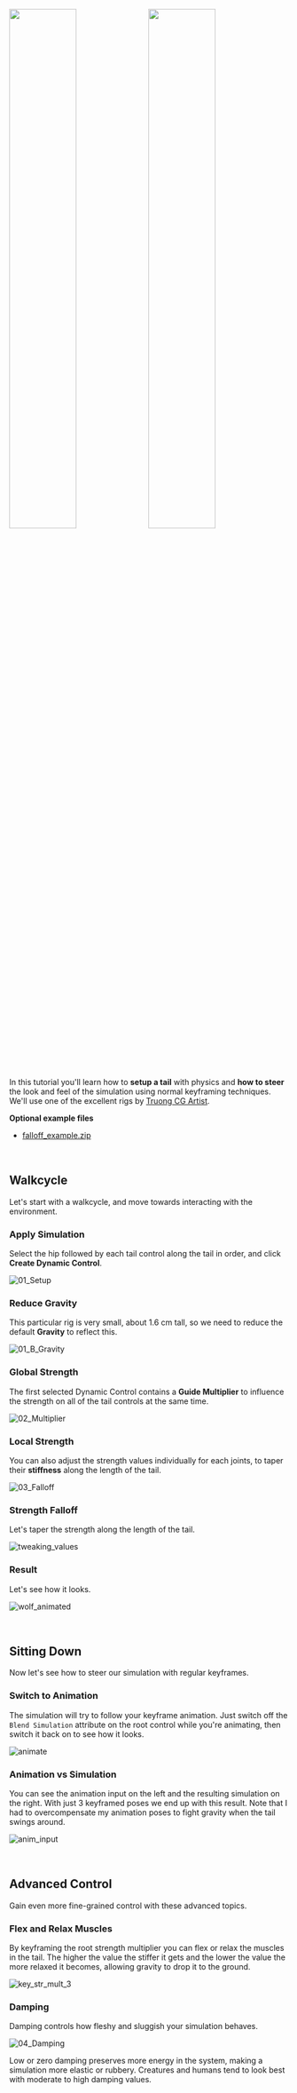 <img width=49% src=https://user-images.githubusercontent.com/8775944/104851801-0c328e80-58ef-11eb-862f-8c57b9e409ed.gif> <img width=49% src=https://user-images.githubusercontent.com/8775944/105234661-7f443b00-5b63-11eb-93cf-692ccfb902aa.gif>

In this tutorial you'll learn how to **setup a tail** with physics and **how to steer** the look and feel of the simulation using normal keyframing techniques. We'll use one of the excellent rigs by [Truong CG Artist](https://gumroad.com/truongcgartist?sort=page_layout#krsIT).

**Optional example files**

- [falloff_example.zip](https://github.com/mottosso/upload/files/5848441/falloff_example.zip)

<br>

## Walkcycle

Let's start with a walkcycle, and move towards interacting with the environment.

### Apply Simulation

Select the hip followed by each tail control along the tail in order, and click **Create Dynamic Control**.

![01_Setup](https://user-images.githubusercontent.com/8775944/104849638-c4a60580-58e2-11eb-926a-36fa00099dff.gif)

### Reduce Gravity

This particular rig is very small, about 1.6 cm tall, so we need to reduce the default **Gravity** to reflect this.

![01_B_Gravity](https://user-images.githubusercontent.com/8775944/104851250-dcce5280-58eb-11eb-9fc8-a782e7d9cd91.gif)

### Global Strength

The first selected Dynamic Control contains a **Guide Multiplier** to influence the strength on all of the tail controls at the same time.

![02_Multiplier](https://user-images.githubusercontent.com/8775944/104851332-4c444200-58ec-11eb-9631-2c844eb75647.gif)

### Local Strength

You can also adjust the strength values individually for each joints, to taper their **stiffness** along the length of the tail.

![03_Falloff](https://user-images.githubusercontent.com/8775944/104849556-3467c080-58e2-11eb-899e-e640a8e3b284.gif)

### Strength Falloff

Let's taper the strength along the length of the tail.

![tweaking_values](https://user-images.githubusercontent.com/8775944/104852123-c8d91f80-58f0-11eb-97e8-afc2fa83ca1f.gif)

### Result

Let's see how it looks.

![wolf_animated](https://user-images.githubusercontent.com/8775944/104851801-0c328e80-58ef-11eb-862f-8c57b9e409ed.gif)

<br>

## Sitting Down

Now let's see how to steer our simulation with regular keyframes.

### Switch to Animation

The simulation will try to follow your keyframe animation. Just switch off the `Blend Simulation` attribute on the root control while you're animating, then switch it back on to see how it looks.

![animate](https://user-images.githubusercontent.com/8775944/104857605-9986da80-5911-11eb-9f2b-26a559f7e777.gif)

### Animation vs Simulation

You can see the animation input on the left and the resulting simulation on the right. With just 3 keyframed poses we end up with this result. Note that I had to overcompensate my animation poses to fight gravity when the tail swings around.

![anim_input](https://user-images.githubusercontent.com/8775944/105234661-7f443b00-5b63-11eb-93cf-692ccfb902aa.gif)

<br>

## Advanced Control

Gain even more fine-grained control with these advanced topics.

### Flex and Relax Muscles

By keyframing the root strength multiplier you can flex or relax the muscles in the tail. The higher the value the stiffer it gets and the lower the value the more relaxed it becomes, allowing gravity to drop it to the ground.

![key_str_mult_3](https://user-images.githubusercontent.com/8775944/105247183-452b6700-5b6c-11eb-8a1e-9f19fce9eb6f.gif)

### Damping

Damping controls how fleshy and sluggish your simulation behaves.

![04_Damping](https://user-images.githubusercontent.com/8775944/104849540-20bc5a00-58e2-11eb-899e-3dfa148b9b60.gif)

Low or zero damping preserves more energy in the system, making a simulation more elastic or rubbery. Creatures and humans tend to look best with moderate to high damping values.

<!-- 
### World Space Forces

Using worldspace forces, you can apply an attraction force to the simulated tail forcing it to match your animated poses better in world space. With lower values you can just slightly guide the tail to achieve the pose you are looking for while with higher values you can completely overwrite the sim to follow your animation 100%.
 -->
